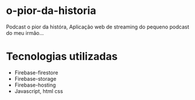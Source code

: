 # o-pior-da-historia
Podcast o pior da históra,
Aplicação web de streaming do pequeno podcast do meu irmão...


# Tecnologias utilizadas

* Firebase-firestore
* Firebase-storage
* Firebase-hosting
* Javascript, html css
